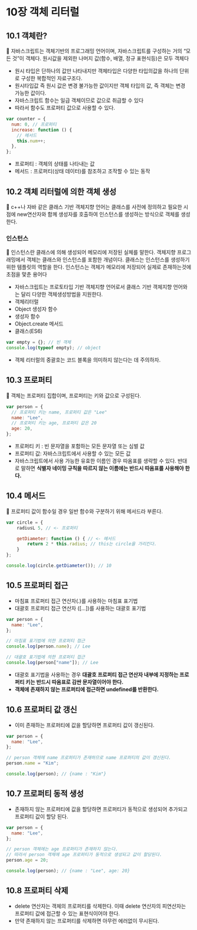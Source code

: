 # 10장 객체 리터럴

## 10.1 객체란?

<aside>
📌 자바스크립트는 객체기반의 프로그래밍 언어이며, 자바스크립트를 구성하는 거의 “모든 것”이 객체다.
원시값을 제외한 나머지 값(함수, 배열, 정규 표현식등)은 모두 객체다

</aside>

- 원시 타입은 단하나의 값만 나타내지만 객체타입은 다양한 타입의값을 하나의 단위로 구성한 복합적인 자료구조다.
- 원시타입값 즉 원시 값은 변경 불가능한 값이지만 객체 타입의 값, 즉 객체는 변경 가능한 값이다.
- 자바스크립트 함수는 일급 객체이므로 값으로 취급할 수 있다
- 따라서 함수도 프로퍼티 값으로 사용할 수 있다.

```jsx
var counter = {
  num: 0, // 프로퍼티
  increase: function () {
    // 메서드
    this.num++;
  },
};
```

- 프로퍼티 : 객체의 상태를 나타내는 값
- 메서드 : 프로퍼티(상태 데이터)를 참조하고 조작할 수 있는 동작

## 10.2 객체 리터럴에 의한 객체 생성

<aside>
📌 c++나 자바 같은 클래스 기반 객체지향 언어는 클래스를 사전에 정의하고 필요한 시점에 new연산자와 함께 생성자를 호출하여 인스턴스를 생성하는 방식으로 객체를 생성한다.

</aside>

### 인스턴스

<aside>
📌 인스턴스란 클래스에 의해 생성되어 메모리에 저장된 실체를 말한다. 객체지향 프로그래밍에서 객체는 클래스와 인스턴스를 포함한 개념이다. 클래스는 인스턴스를 생성하기 위한 템플릿의 역할을 한다. 인스턴스는 객체가 메모리에 저장되어 실제로 존재하는것에 초점을 맟춘 용어다

</aside>

- 자바스크립트는 프로토타입 기반 객체지향 언어로서 클래스 기반 객체지향 언어와는 달리 다양한 객체생성방법을 지원한다.
- 객체리터럴
- Object 생성자 함수
- 생성자 함수
- Object.create 메서드
- 클래스(ES6)

```jsx
var empty = {}; // 빈 객체
console.log(typeof empty); // object
```

- 객체 리터럴의 중괄호는 코드 블록을 의미하지 않는다는 데 주의하자.

## 10.3 프로퍼티

<aside>
📌 객체는 프로퍼티 집합이며, 프로퍼티는 키와 값으로 구성된다.

</aside>

```jsx
var person = {
  // 프로퍼티 키는 name, 프로퍼티 값은 "Lee"
  name: "Lee",
  // 프로퍼티 키는 age, 프로퍼티 값은 20
  age: 20,
};
```

- 프로퍼티 키 : 빈 문자열을 포함하는 모든 문자열 또는 심벌 값
- 프로퍼티 값: 자바스크립트에서 사용할 수 있는 모든 값
- 자바스크립트에서 사용 가능한 유효한 이름인 경우 따옴표를 생략할 수 있다. 반대로 말하면 **식별자 네이밍 규칙을 따르지 않는 이름에는 반드시 따옴표를 사용해야 한다.**

## 10.4 메서드

<aside>
📌 프로퍼티 값이 함수일 경우 일반 함수와 구분하기 위해 메서드라 부른다.

</aside>

```jsx
var circle = {
	radiusL 5, // <- 프로퍼티

	getDiameter: function () { // <- 메서드
		return 2 * this.radius; // this는 circle을 가리킨다.
	}
};

console.log(circle.getDiameter()); // 10
```

## 10.5 프로퍼티 접근

- 마침표 프로퍼티 접근 연산자(.)를 사용하는 마침표 표기법
- 대괄호 프로퍼티 접근 연산자 ([…])를 사용하는 대괄호 표기법

```jsx
var person = {
  name: "Lee",
};

// 마침표 표기법에 의한 프로퍼티 점근
console.log(person.name); // Lee

// 대괄호 표기법에 의한 프로퍼티 접근
console.log(person["name"]); // Lee
```

- 대괄호 표기법을 사용하는 경우 **대괄호 프로퍼티 접근 연산자 내부에 지정하는 프로퍼티 키는 반드시 따옴표로 감싼 문자열이어야 한다.**
- **객체에 존재하지 않는 프로퍼티에 접근하면 undefined를 반환한다.**

## 10.6 프로퍼티 값 갱신

- 이미 존재하는 프로퍼티에 값을 할당하면 프로퍼티 값이 갱신된다.

```jsx
var person = {
  name: "Lee",
};

// person 객체에 name 프로퍼티가 존재하므로 name 프로퍼티의 값이 갱신된다.
person.name = "Kim";

console.log(person); // {name : "Kim"}
```

## 10.7 프로퍼티 동적 생성

- 존재하지 않는 프로퍼티에 값을 할당하면 프로퍼티가 동적으로 생성되어 추가되고 프로퍼티 값이 할당 된다.

```jsx
var person = {
  name: "Lee",
};

// person 객체에는 age 프로퍼티가 존재하지 않는다.
// 따라서 person 객체에 age 프로퍼티가 동적으로 생성되고 값이 할당된다.
person.age = 20;

console.log(person); // {name : "Lee", age: 20}
```

## 10.8 프로퍼티 삭제

- delete 연산자는 객체의 프로퍼티를 삭제한다. 이때 delete 연산자의 피연산자는 프로퍼티 값에 접근할 수 있는 표현식이어야 한다.
- 만약 존재하지 않는 프로퍼티를 삭제하면 아무런 에러없이 무시된다.
